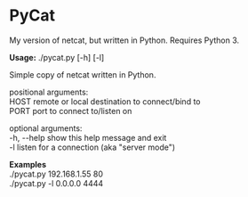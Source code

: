 # PyCat

My version of netcat, but written in Python. Requires Python 3.

**Usage:** ./pycat.py [-h] [-l] <HOST> <PORT>

Simple copy of netcat written in Python.

positional arguments:<br />
  HOST        remote or local destination to connect/bind to<br />
  PORT        port to connect to/listen on

optional arguments:<br />
  -h, --help  show this help message and exit<br />
  -l          listen for a connection (aka "server mode")

**Examples**<br />
./pycat.py 192.168.1.55 80<br />
./pycat.py -l 0.0.0.0 4444